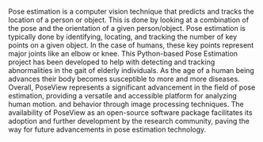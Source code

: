 Pose estimation is a computer vision technique that predicts and tracks the location of a person or object. This is done by looking at a combination of the pose and the orientation of a given person/object. Pose estimation is typically done by identifying, locating, and tracking the number of key points on a given object. In the case of humans, these key points represent major joints like an elbow or knee. This Python-based Pose Estimation project has been developed to help with detecting and tracking abnormalities in the gait of elderly individuals. As the age of a human being advances their body becomes susceptible to more and more diseases. Overall, PoseView represents a significant advancement in the field of pose estimation, providing a versatile and accessible platform for analyzing human motion. and behavior through image processing techniques. The availability of PoseView as an open-source software package facilitates its adoption and further development by the research community, paving the way for future advancements in pose estimation technology.

